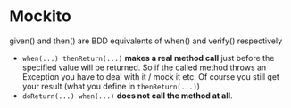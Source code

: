 # Mockito

given\(\) and then\(\) are BDD equivalents of when\(\) and verify\(\) respectively



* `when(...) thenReturn(...)` **makes a real method call** just before the specified value will be returned. So if the called method throws an Exception you have to deal with it / mock it etc. Of course you still get your result \(what you define in `thenReturn(...)`\)
* `doReturn(...) when(...)` **does not call the method at all**.

